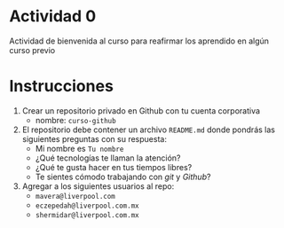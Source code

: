 # Actividad 0
Actividad de bienvenida al curso para reafirmar los aprendido en algún curso previo

# Instrucciones
1. Crear un repositorio privado en Github con tu cuenta corporativa
      - nombre: `curso-github`
2. El repositorio debe contener un archivo `README.md` donde pondrás las siguientes preguntas con su respuesta:
      - Mi nombre es `Tu nombre`
      - ¿Qué tecnologías te llaman la atención?
      - ¿Qué te gusta hacer en tus tiempos libres?
      - Te sientes cómodo trabajando con *git* y *Github*?
3. Agregar a los siguientes usuarios al repo:
      - `mavera@liverpool.com`
      - `eczepedah@liverpool.com.mx`
      - `shermidar@liverpool.com.mx`
